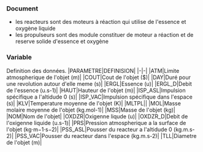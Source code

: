 ### Document
- les reacteurs sont des moteurs à réaction qui utilise de l'essence et oxygène liquide
- les propulseurs sont des module constituer de moteur a réaction et de reserve solide d'essence et oxygène
### Variable
Definition des données.
|PARAMETRE|DEFINISION|
|-|-|
|ATM|Limite atmospherique de l'objet (m)|
|COUT|Cout de l'objet ($)|
|DAY|Duré pour une revolution autour d'elle meme (s)|
|ERGL|Essence (u)|
|ERGL_D|Debit de l'essence (u.s-1)|
|HAUT|Hauteur de l'objet (m)|
|ISP_ASL|Impulsion spécifique a l'altidude 0 (s)|
|ISP_VAC|Impulsion spécifique dans l'espace (s)|
|KLV|Temperature moyenne de l'objet (K)|
|MLTPL||
|MOL|Masse molaire moyenne de l'objet (kg.mol-1)|
|MSS|Masse de l'objet (kg)|
|NOM|Nom de l'objet|
|OXDZR|Oxigenne liqude (u)|
|OXDZR_D|Debit de l'oxigenne liquide (u.s-1)|
|PRS|Pression atmospherique a la surface de l'objet (kg⋅m−1⋅s−2)|
|PSS_ASL|Pousser du reacteur a l'altidude 0 (kg.m.s-2)|
|PSS_VAC|Pousser du reacteur dans l'espace (kg.m.s-2)|
|TLL|Diametre de l'objet (m)|